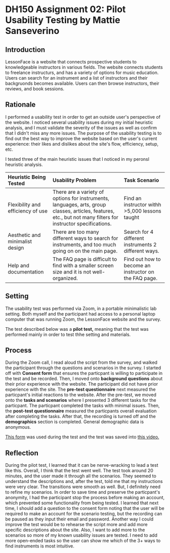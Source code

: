 # DH150 Assignment 02: Pilot Usability Testing by Mattie Sanseverino

## Introduction 
LessonFace is a website that connects prospective students to knowledgeable instructors in various fields. The website connects students to freelance instructurs, and has a variety of options for music education. Users can search for an instrument and a list of instructors and their backgruonds becomes available. Users can then browse instructors, their reviews, and book sessions. 

## Rationale 
I performed a usability test in order to get an outside user's perspective of the website. I noticed several usability issues during my initial heuristic analysis, and I must validate the severity of the issues as well as confirm that I didn't miss any more issues. The purpose of the usability testing is to find out the best way to improve the website based on the user's current experience: their likes and dislikes about the site's flow, efficiency, setup, etc. 

I tested three of the main heuristic issues that I noticed in my peronsl heuristic analysis.

Heuristic Being Tested | Usability Problem  | Task Scenario  |
:--- | :--- | :--- |
Flexibility and efficiency of use |  There are a variety of options for instruments, languages, arts, group classes, articles, features, etc., but not many filters for instructor specifications.  | Find an instructor withh >5,000 lessons taught  | 
Aesthetic and minimalist design  | There are too many different ways to search for instruments, and too much going on on the main page.  | Search for 4 different instruments 2 different ways.  |
Help and documentation  | The FAQ page is difficult to find with a smaller screen size and it is not well-organized.  | Find out how to become an instructor on the FAQ page.  |

## Setting
The usability test was performed via Zoom, in a portable minimalistic lab setting. Both myself and the participant had access to a personal laptop computer that was running Zoom, the LessonFace website and the survey.

The test described below was a **pilot test,** meaning that the test was performed mainly in order to test thhe setting and materials.

## Process
During the Zoom call, I read aloud the script from the survey, and walked the participant through the questions and scenarios in the survey. I started off with **Consent form** that ensures the particpant is willing to participate in the test and be recorded. Then, I moved onto **background questions** about their prior experience with the website. The participant did not have prior experience with the site. The **pre-test questionnaire** next measured the particpant's initial reactions to the website. After the pre-test, we moved onto the **tasks and scenarios** where I presented 3 different tasks for the particpant. The particpant completed the tasks with minimal issues. Then, the **post-test questionnaire** measured the particpants overall evaluation after completing the tasks. After that, the recording is turned off and the **demographics** section is completed. General demographic data is anonymous. 

[This form](https://forms.gle/UwB2LuQRN5CAp1w1A) was used during the test and the test was saved into [this video.](https://drive.google.com/file/d/1jdmRXBVkgcFgD8yAclQ2ZJPz3WeOLJfM/view?usp=sharing)

## Reflection
During the pilot test, I learned that it can be nerve-wracking to lead a test like this. Overall, I think that the test went well. The test took around 20 minutes, and the user made it through all the scenarios. They seemed to understand the descriptions and, after the test, told me that my instructions were very clear. The transitions were smooth as well. But, I definitely need to refine my scenarios. In order to save time and preserve the particpant's anonymity, I had the participant stop the process before making an account, which prevented some functionality from being tested. I learned that next time, I should add a question to the consent form noting that the user will be required to make an account for the scenario testing, but the recording can be paused as they input their email and password. Another way I could improve the test would be to rehearse the script more and add more specific descriptions about the site. Also, I want to add more to the scenarios so more of my known usability issues are tested. I need to add more open-ended tasks so the user can show me which of the 3+ ways to find instruments is most intuitive.

